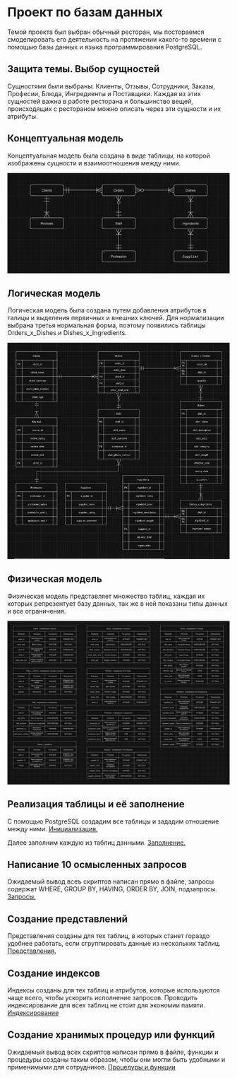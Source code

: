 # Проект по базам данных
Темой проекта был выбран обычный ресторан, мы постораемся смоделировать его деятельность на протяжении какого-то времени с помощью базы данных и языка программирования PostgreSQL.

## Защита темы. Выбор сущностей
Сущностями были выбраны: Клиенты, Отзывы, Сотрудники, Заказы, Професии, Блюда, Ингредиенты и Поставщики. Каждая из этих сущностей важна в работе ресторана и большинство вещей, происходящих с рестораном можно описать через эти сущности и их атрибуты.

## Концептуальная модель
Концептуальная модель была создана в виде таблицы, на которой изображены сущности и взаимоотношения между ними.

![alt text](images/conceptual.png)

## Логическая модель
Логическая модель была создана путем добавления атрибутов в талицы и выделения первичных и внешних ключей. Для нормализации выбрана третья нормальная форма, поэтому появились таблицы Orders_x_Dishes и Dishes_x_Ingredients.

![alt text](images/logical.png)

## Физическая модель 
Физическая модель представляет множество таблиц, каждая их которых репрезентует базу данных, так же в ней показаны типы данных и все ограничения.

![alt text](images/physical.png)

## Реализация таблицы и её заполнение
С помощью PostgreSQL создадим все таблицы и зададим отношение между ними. [Инициализация.](first_part/initialization.sql)

Далее заполним каждую из таблиц данными. [Заполнение.](first_part/insertion.sql)

## Написание 10 осмысленных запросов
Ожидаемый вывод всеъ скриптов написан прямо в файле, запросы содержат WHERE, GROUP BY, HAVING, ORDER BY, JOIN, подзапросы. [Запросы.](first_part/requests.sql)

## Создание представлений
Представления созданы для тех таблиц, в которых станет гораздо удобнее работать, если сгруппировать данные из нескольких таблиц. [Представления.](second_part/views.sql)

## Создание индексов
Индексы созданы для тех таблиц и атрибутов, которые используются чаще всего, чтобы ускорить исполнение запросов. Проводить индексирование для всех таблиц не стоит для экономии памяти. [Индексирование](second_part/indexing.sql)

## Создание хранимых процедур или функций
Ожидаемый вывод всех скриптов написан прямо в файле, функции и процедуры созданы таким образом, чтобы они могли быть удобными и применимыми для сотрудников. [Процедуры и функции](second_part/functions%20and%20procedures.sql)
